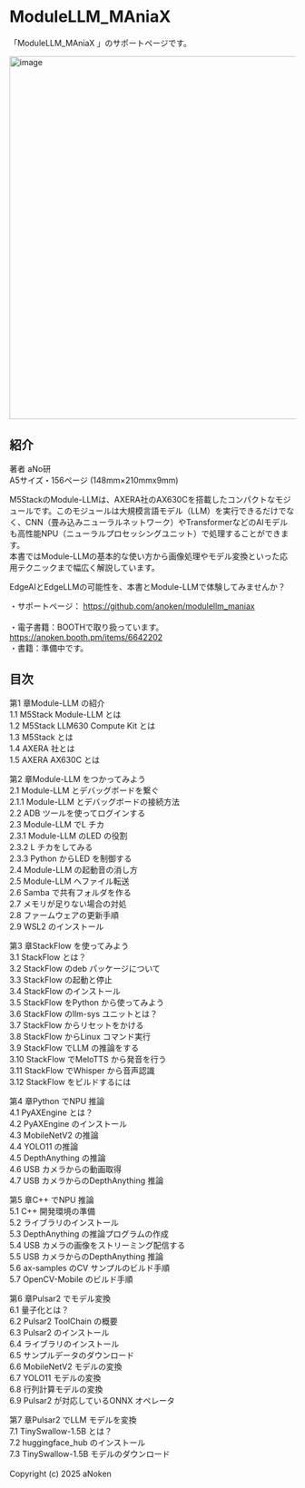 # ModuleLLM_MAniaX

「ModuleLLM_MAniaX 」のサポートページです。<br>

<img src="https://github.com/user-attachments/assets/dc3b09f6-b0a7-4d79-a24c-6b867836dcd9" alt="image" width="640">


## 紹介
著者 aNo研<br>
A5サイズ・156ページ (148mm×210mmx9mm)<br>

M5StackのModule-LLMは、AXERA社のAX630Cを搭載したコンパクトなモジュールです。このモジュールは大規模言語モデル（LLM）を実行できるだけでなく、CNN（畳み込みニューラルネットワーク）やTransformerなどのAIモデルも高性能NPU（ニューラルプロセッシングユニット）で処理することができます。<br>
本書ではModule-LLMの基本的な使い方から画像処理やモデル変換といった応用テクニックまで幅広く解説しています。<br>

EdgeAIとEdgeLLMの可能性を、本書とModule-LLMで体験してみませんか？<br>

・サポートページ： https://github.com/anoken/modulellm_maniax<br><br>
・電子書籍：BOOTHで取り扱っています。https://anoken.booth.pm/items/6642202<br>
・書籍：準備中です。<br>

## 目次<br>
第1 章Module-LLM の紹介<br>
   1.1 M5Stack Module-LLM とは<br>
   1.2 M5Stack LLM630 Compute Kit とは<br>
   1.3 M5Stack とは<br>
   1.4 AXERA 社とは<br>
   1.5 AXERA AX630C とは<br>

第2 章Module-LLM をつかってみよう<br>
   2.1 Module-LLM とデバッグボードを繋ぐ<br>
   2.1.1 Module-LLM とデバッグボードの接続方法<br>
   2.2 ADB ツールを使ってログインする<br>
   2.3 Module-LLM でL チカ<br>
   2.3.1 Module-LLM のLED の役割<br>
   2.3.2 L チカをしてみる<br>
   2.3.3 Python からLED を制御する<br>
   2.4 Module-LLM の起動音の消し方<br>
   2.5 Module-LLM へファイル転送<br>
   2.6 Samba で共有フォルダを作る<br>
   2.7 メモリが足りない場合の対処<br>
   2.8 ファームウェアの更新手順<br>
   2.9 WSL2 のインストール<br>
   
第3 章StackFlow を使ってみよう<br>
   3.1 StackFlow とは？<br>
   3.2 StackFlow のdeb パッケージについて<br>
   3.3 StackFlow の起動と停止<br>
   3.4 StackFlow のインストール<br>
   3.5 StackFlow をPython から使ってみよう<br>
   3.6 StackFlow のllm-sys ユニットとは？<br>
   3.7 StackFlow からリセットをかける<br>
   3.8 StackFlow からLinux コマンド実行<br>
   3.9 StackFlow でLLM の推論をする<br>
   3.10 StackFlow でMeloTTS から発音を行う<br>
   3.11 StackFlow でWhisper から音声認識<br>
   3.12 StackFlow をビルドするには<br>

第4 章Python でNPU 推論<br>
   4.1 PyAXEngine とは？<br>
   4.2 PyAXEngine のインストール<br>
   4.3 MobileNetV2 の推論<br>
   4.4 YOLO11 の推論<br>
   4.5 DepthAnything の推論<br>
   4.6 USB カメラからの動画取得<br>
   4.7 USB カメラからのDepthAnything 推論<br>

第5 章C++ でNPU 推論<br>
   5.1 C++ 開発環境の準備<br>
   5.2 ライブラリのインストール<br>
   5.3 DepthAnything の推論プログラムの作成<br>
   5.4 USB カメラの画像をストリーミング配信する<br>
   5.5 USB カメラからのDepthAnything 推論<br>
   5.6 ax-samples のCV サンプルのビルド手順<br>
   5.7 OpenCV-Mobile のビルド手順<br>

第6 章Pulsar2 でモデル変換<br>
   6.1 量子化とは？<br>
   6.2 Pulsar2 ToolChain の概要<br>
   6.3 Pulsar2 のインストール<br>
   6.4 ライブラリのインストール<br>
   6.5 サンプルデータのダウンロード<br>
   6.6 MobileNetV2 モデルの変換<br>
   6.7 YOLO11 モデルの変換<br>
   6.8 行列計算モデルの変換<br>
   6.9 Pulsar2 が対応しているONNX オペレータ<br>

第7 章Pulsar2 でLLM モデルを変換<br>
   7.1 TinySwallow-1.5B とは？<br>
   7.2 huggingface_hub のインストール<br>
   7.3 TinySwallow-1.5B モデルのダウンロード<br>
<br>
Copyright (c) 2025 aNoken<br>

